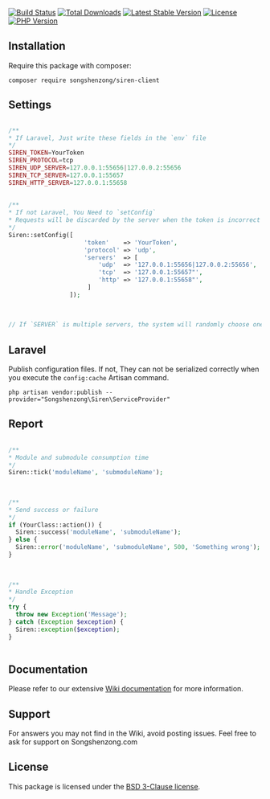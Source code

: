 [![Build Status](https://travis-ci.org/songshenzong/siren-client.svg?branch=master)](https://travis-ci.org/songshenzong/siren-client)
[![Total Downloads](https://poser.pugx.org/songshenzong/siren-client/d/total.svg)](https://packagist.org/packages/songshenzong/siren-client)
[![Latest Stable Version](https://poser.pugx.org/songshenzong/siren-client/v/stable.svg)](https://packagist.org/packages/songshenzong/siren-client)
[![License](https://poser.pugx.org/songshenzong/siren-client/license.svg)](https://packagist.org/packages/songshenzong/siren-client)
[![PHP Version](https://img.shields.io/packagist/php-v/songshenzong/siren-client.svg)](https://packagist.org/packages/songshenzong/siren-client)


## Installation

Require this package with composer:

```shell
composer require songshenzong/siren-client
```



## Settings
```php

/**
* If Laravel, Just write these fields in the `env` file
*/
SIREN_TOKEN=YourToken
SIREN_PROTOCOL=tcp
SIREN_UDP_SERVER=127.0.0.1:55656|127.0.0.2:55656
SIREN_TCP_SERVER=127.0.0.1:55657
SIREN_HTTP_SERVER=127.0.0.1:55658
 
  
/**
* If not Laravel, You Need to `setConfig`
* Requests will be discarded by the server when the token is incorrect
*/
Siren::setConfig([
                     'token'    => 'YourToken',
                     'protocol' => 'udp',
                     'servers'  => [
                         'udp'  => '127.0.0.1:55656|127.0.0.2:55656',
                         'tcp'  => '127.0.0.1:55657"',
                         'http' => '127.0.0.1:55658"',
                      ]
                 ]);
 
  
 
// If `SERVER` is multiple servers, the system will randomly choose one to reduce the pressure.

```


## Laravel

Publish configuration files. If not, They can not be serialized correctly when you execute the `config:cache` Artisan command.

```shell
php artisan vendor:publish --provider="Songshenzong\Siren\ServiceProvider"
```



## Report
```php
 
/**
* Module and submodule consumption time
*/
Siren::tick('moduleName', 'submoduleName');
 
  
   
/**
* Send success or failure
*/
if (YourClass::action()) {
  Siren::success('moduleName', 'submoduleName');
} else {
  Siren::error('moduleName', 'submoduleName', 500, 'Something wrong');
}
 
 
 
/**
* Handle Exception
*/
try {
  throw new Exception('Message');
} catch (Exception $exception) {
  Siren::exception($exception);
}
 
```



## Documentation

Please refer to our extensive [Wiki documentation](https://github.com/songshenzong/siren-client/wiki) for more information.


## Support

For answers you may not find in the Wiki, avoid posting issues. Feel free to ask for support on Songshenzong.com


## License

This package is licensed under the [BSD 3-Clause license](http://opensource.org/licenses/BSD-3-Clause).

